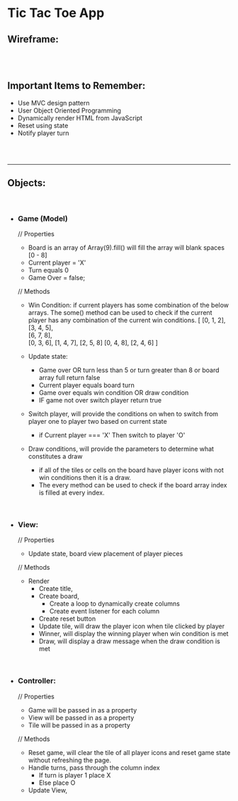 # **Tic Tac Toe App**

## **Wireframe**:


<br/><br/>

## **Important Items to Remember**:
- Use MVC design pattern
- User Object Oriented Programming
- Dynamically render HTML from JavaScript
- Reset using state
- Notify player turn

<br/><br/>
<hr>

## **Objects**: 

<br/>

- ### **Game**  (Model)

    // Properties
    - Board is an array of Array(9).fill() will fill the array will blank spaces [0 - 8]
    - Current player = 'X'
    - Turn equals 0
    - Game Over = false;


    // Methods
    - Win Condition: if current players has some combination of the below arrays. The some() method can be used to check if the current player has any combination of the current win conditions.
    [
      [0, 1, 2],   
      [3, 4, 5],    
      [6, 7, 8],   
      [0, 3, 6],
      [1, 4, 7],
      [2, 5, 8]
      [0, 4, 8],
      [2, 4, 6]
    ]
    - Update state:
      - Game over OR turn less than 5 or turn greater than 8 or board array full 
        return false 
      - Current player equals board turn 
      - Game over equals win condition OR draw condition
      - IF game not over switch player
        return true

    - Switch player, will provide the conditions on when to switch from player one to player two based on current state
      - if Current player === 'X'
        Then switch to player 'O'

    - Draw conditions, will provide the parameters to determine what constitutes a draw
      - if all of the tiles or cells on the board have player icons with not win conditions then it is a draw.
      - The every method can be used to check if the board array index is filled at every index.

<br/>

- ### **View**:

    // Properties
    - Update state, board view placement of player pieces

    // Methods
    - Render
      - Create title, 
      - Create board, 
        - Create a loop to dynamically create columns
        - Create event listener for each column
      - Create reset button
      - Update tile, will draw the player icon when tile clicked by player
      - Winner, will display the winning player when win condition is met
      - Draw, will display a draw message when the draw condition is met

<br/>

- ### **Controller**:

    // Properties
    - Game will be passed in as a property
    - View will be passed in as a property
    - Tile will be passed in as a property

    // Methods
    - Reset game, will clear the tile of all player icons and reset game state without refreshing the page.
    - Handle turns, pass through the column index 
      - If turn is player 1 place X
      - Else place O
    - Update View, 


<br/>


    





